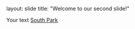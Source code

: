 layout: slide
title: "Welcome to our second slide!"

Your text
<a href="https://memes.com/m/7dEoZxPjW9g" title="South Park">South Park</a>
